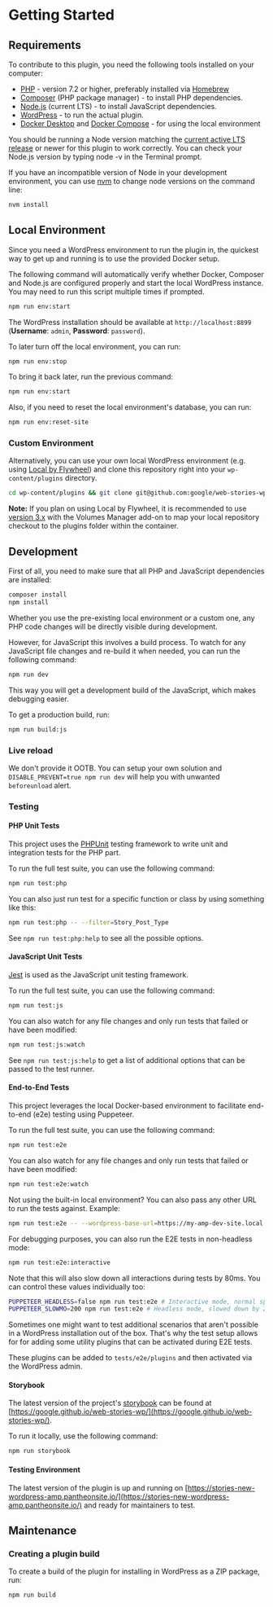 # Getting Started

## Requirements

To contribute to this plugin, you need the following tools installed on your computer:

- [PHP](https://www.php.net/) - version 7.2 or higher, preferably installed via [Homebrew](https://brew.sh/)
- [Composer](https://getcomposer.org/) (PHP package manager) - to install PHP dependencies.
- [Node.js](https://nodejs.org/en/) (current LTS) - to install JavaScript dependencies.
- [WordPress](https://wordpress.org/download/) - to run the actual plugin.
- [Docker Desktop](https://www.docker.com/products/docker-desktop) and [Docker Compose](https://docs.docker.com/compose/install/) - for using the local environment

You should be running a Node version matching the [current active LTS release](https://github.com/nodejs/Release#release-schedule) or newer for this plugin to work correctly. You can check your Node.js version by typing node -v in the Terminal prompt.

If you have an incompatible version of Node in your development environment, you can use [nvm](https://github.com/creationix/nvm) to change node versions on the command line:

```bash
nvm install
```

## Local Environment

Since you need a WordPress environment to run the plugin in, the quickest way to get up and running is to use the provided Docker setup.

The following command will automatically verify whether Docker, Composer and Node.js are configured properly and start the local WordPress instance. You may need to run this script multiple times if prompted.

```bash
npm run env:start
```

The WordPress installation should be available at `http://localhost:8899` (**Username**: `admin`, **Password**: `password`).

To later turn off the local environment, you can run:

```bash
npm run env:stop
```

To bring it back later, run the previous command:

```bash
npm run env:start
```

Also, if you need to reset the local environment's database, you can run:

```bash
npm run env:reset-site
```

### Custom Environment

Alternatively, you can use your own local WordPress environment (e.g. using [Local by Flywheel](https://localbyflywheel.com/)) and clone this repository right into your `wp-content/plugins` directory.

```bash
cd wp-content/plugins && git clone git@github.com:google/web-stories-wp.git web-stories
```

**Note:** If you plan on using Local by Flywheel, it is recommended to use [version 3.x](https://localbyflywheel.com/community/t/no-way-to-install-addons-on-local-beta/14756/4) with the Volumes Manager add-on to map your local repository checkout to the plugins folder within the container.

## Development

First of all, you need to make sure that all PHP and JavaScript dependencies are installed:

```bash
composer install
npm install
```

Whether you use the pre-existing local environment or a custom one, any PHP code changes will be directly visible during development.

However, for JavaScript this involves a build process. To watch for any JavaScript file changes and re-build it when needed, you can run the following command:

```bash
npm run dev
```

This way you will get a development build of the JavaScript, which makes debugging easier.

To get a production build, run:

```bash
npm run build:js
```

### Live reload

We don't provide it OOTB. You can setup your own solution and `DISABLE_PREVENT=true npm run dev` will help you with unwanted `beforeunload` alert.

### Testing

#### PHP Unit Tests

This project uses the [PHPUnit](https://phpunit.de/) testing framework to write unit and integration tests for the PHP part.

To run the full test suite, you can use the following command:

```bash
npm run test:php
```

You can also just run test for a specific function or class by using something like this:

```bash
npm run test:php -- --filter=Story_Post_Type
```

See `npm run test:php:help` to see all the possible options.

#### JavaScript Unit Tests

[Jest](https://jestjs.io/) is used as the JavaScript unit testing framework.

To run the full test suite, you can use the following command:

```bash
npm run test:js
```

You can also watch for any file changes and only run tests that failed or have been modified:

```bash
npm run test:js:watch
```

See `npm run test:js:help` to get a list of additional options that can be passed to the test runner.

#### End-to-End Tests

This project leverages the local Docker-based environment to facilitate end-to-end (e2e) testing using Puppeteer.

To run the full test suite, you can use the following command:

```bash
npm run test:e2e
```

You can also watch for any file changes and only run tests that failed or have been modified:

```bash
npm run test:e2e:watch
```

Not using the built-in local environment? You can also pass any other URL to run the tests against. Example:

```bash
npm run test:e2e -- --wordpress-base-url=https://my-amp-dev-site.local
```

For debugging purposes, you can also run the E2E tests in non-headless mode:

```bash
npm run test:e2e:interactive
```

Note that this will also slow down all interactions during tests by 80ms. You can control these values individually too:

```bash
PUPPETEER_HEADLESS=false npm run test:e2e # Interactive mode, normal speed.
PUPPETEER_SLOWMO=200 npm run test:e2e # Headless mode, slowed down by 200ms.
```

Sometimes one might want to test additional scenarios that aren't possible in a WordPress installation out of the box. That's why the test setup allows for for adding some utility plugins that can be activated during E2E tests.

These plugins can be added to `tests/e2e/plugins` and then activated via the WordPress admin.

#### Storybook

The latest version of the project's [storybook](https://storybook.js.org/) can be found at [https://google.github.io/web-stories-wp/](https://google.github.io/web-stories-wp/).

To run it locally, use the following command:

```bash
npm run storybook
```

#### Testing Environment

The latest version of the plugin is up and running on [https://stories-new-wordpress-amp.pantheonsite.io/](https://stories-new-wordpress-amp.pantheonsite.io/) and ready for maintainers to test.

## Maintenance

### Creating a plugin build

To create a build of the plugin for installing in WordPress as a ZIP package, run:

```bash
npm run build
```
